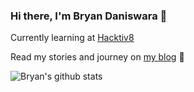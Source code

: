 ### Hi there, I'm Bryan Daniswara 👋

Currently learning at [Hacktiv8](https://hacktiv8.com)

Read my stories and journey on [my blog](https://bryandaniswara.com) 🚀
<!--
**bryandaniswara/bryandaniswara** is a ✨ _special_ ✨ repository because its `README.md` (this file) appears on your GitHub profile.

Here are some ideas to get you started:

- 🔭 I’m currently working on ...
- 🌱 I’m currently learning ...
- 👯 I’m looking to collaborate on ...
- 🤔 I’m looking for help with ...
- 💬 Ask me about ...
- 📫 How to reach me: ...
- 😄 Pronouns: ...
- ⚡ Fun fact: ...
-->


![Bryan's github stats](https://github-stats.bryandaniswara.com/api?username=bryandaniswara&show_icons=true&hide_rank=true&count_private=true)
